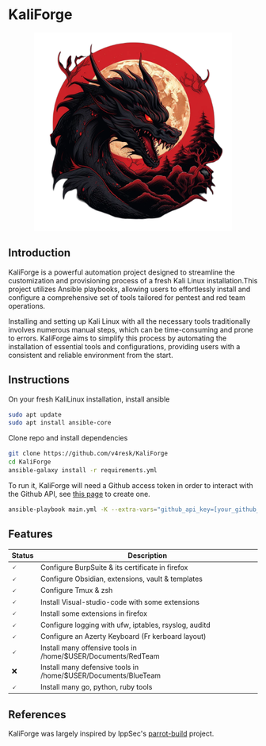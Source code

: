 # KaliForge

<p align="center">
 <img height=400px weight=400px src=".assets/KaliForge.png" >
</p>

## Introduction 

KaliForge is a powerful automation project designed to streamline the customization and provisioning process of a fresh Kali Linux installation.This project utilizes Ansible playbooks, allowing users to effortlessly install and configure a comprehensive set of tools tailored for pentest and red team operations.

Installing and setting up Kali Linux with all the necessary tools traditionally involves numerous manual steps, which can be time-consuming and prone to errors. KaliForge aims to simplify this process by automating the installation of essential tools and configurations, providing users with a consistent and reliable environment from the start.

## Instructions 

On your fresh KaliLinux installation, install ansible
```bash
sudo apt update
sudo apt install ansible-core
```  

Clone repo and install dependencies
```bash
git clone https://github.com/v4resk/KaliForge
cd KaliForge
ansible-galaxy install -r requirements.yml
```

To run it, KaliForge will need a Github access token in order to interact with the Github API, see [this page](https://docs.github.com/fr/authentication/keeping-your-account-and-data-secure/managing-your-personal-access-tokens) to create one.
```bash
ansible-playbook main.yml -K --extra-vars="github_api_key=[your_github_api_key]"
```

## Features

| **Status** | **Description** |
|------|------|
|   🗸  | Configure BurpSuite & its certificate in firefox     |
|   🗸  | Configure Obsidian, extensions, vault & templates     |
|   🗸  | Configure Tmux & zsh    |
|   🗸  | Install Visual-studio-code with some extensions  |
|   🗸  | Install some extensions in firefox     |
|   🗸  | Configure logging with ufw, iptables, rsyslog, auditd    |
|   🗸  | Configure an Azerty Keyboard (Fr kerboard layout)    |
|   🗸  | Install many offensive tools in /home/$USER/Documents/RedTeam    |
|  ❌  | Install many defensive tools in /home/$USER/Documents/BlueTeam     |
|  🗸   | Install many go, python, ruby tools  |

## References
KaliForge was largely inspired by IppSec's [parrot-build](https://github.com/IppSec/parrot-build) project.

